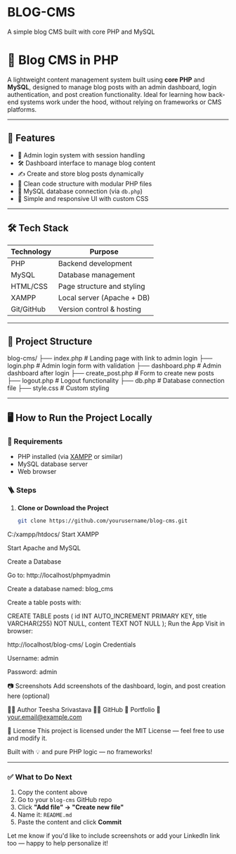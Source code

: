 # BLOG-CMS
A simple blog CMS built with core PHP and MySQL
# 📝 Blog CMS in PHP

A lightweight content management system built using **core PHP** and **MySQL**, designed to manage blog posts with an admin dashboard, login authentication, and post creation functionality. Ideal for learning how back-end systems work under the hood, without relying on frameworks or CMS platforms.

---
## 🚀 Features

- 🔐 Admin login system with session handling
- 🛠️ Dashboard interface to manage blog content
- ✍️ Create and store blog posts dynamically
- 🧱 Clean code structure with modular PHP files
- 💾 MySQL database connection (via `db.php`)
- 🎨 Simple and responsive UI with custom CSS

---

## 🛠️ Tech Stack

| Technology | Purpose                  |
|------------|---------------------------|
| PHP        | Backend development       |
| MySQL      | Database management       |
| HTML/CSS   | Page structure and styling|
| XAMPP      | Local server (Apache + DB)|
| Git/GitHub | Version control & hosting |

---

## 📁 Project Structure

blog-cms/
├── index.php # Landing page with link to admin login
├── login.php # Admin login form with validation
├── dashboard.php # Admin dashboard after login
├── create_post.php # Form to create new posts
├── logout.php # Logout functionality
├── db.php # Database connection file
├── style.css # Custom styling

---

## 🖥️ How to Run the Project Locally

### 🔧 Requirements
- PHP installed (via [XAMPP](https://www.apachefriends.org/) or similar)
- MySQL database server
- Web browser

### 🪜 Steps
1. **Clone or Download the Project**
   ```bash
   git clone https://github.com/yourusername/blog-cms.git
C:/xampp/htdocs/
Start XAMPP

Start Apache and MySQL

Create a Database

Go to: http://localhost/phpmyadmin

Create a database named: blog_cms

Create a table posts with:

CREATE TABLE posts (
  id INT AUTO_INCREMENT PRIMARY KEY,
  title VARCHAR(255) NOT NULL,
  content TEXT NOT NULL
);
Run the App
Visit in browser:


http://localhost/blog-cms/
Login Credentials

Username: admin

Password: admin

📷 Screenshots
Add screenshots of the dashboard, login, and post creation here (optional)

🙋‍♀️ Author
Teesha Srivastava
👩‍💻 GitHub
🔗 Portfolio
📧 your.email@example.com

📄 License
This project is licensed under the MIT License — feel free to use and modify it.

Built with 💡 and pure PHP logic — no frameworks!


---

### ✅ What to Do Next

1. Copy the content above
2. Go to your `blog-cms` GitHub repo
3. Click **"Add file" → "Create new file"**
4. Name it: `README.md`
5. Paste the content and click **Commit**

Let me know if you'd like to include screenshots or add your LinkedIn link too — happy to help personalize it!
